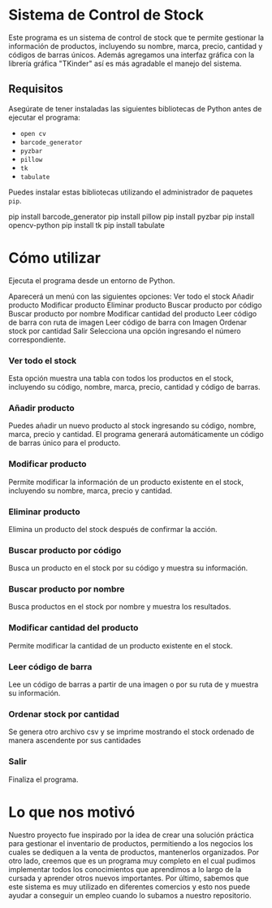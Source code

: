 # Sistema de Control de Stock

Este programa es un sistema de control de stock que te permite gestionar la información de productos, incluyendo su nombre, marca, precio, cantidad y códigos de barras únicos.
Además agregamos una interfaz gráfica con la librería gráfica "TKinder" así es más agradable el manejo del sistema.

## Requisitos

Asegúrate de tener instaladas las siguientes bibliotecas de Python antes de ejecutar el programa:

- `open cv`
- `barcode_generator`
- `pyzbar`
- `pillow`
- `tk`
- `tabulate`

Puedes instalar estas bibliotecas utilizando el administrador de paquetes `pip`.

pip install barcode_generator
pip install pillow
pip install pyzbar
pip install opencv-python
pip install tk
pip install tabulate



# Cómo utilizar
Ejecuta el programa desde un entorno de Python.

Aparecerá un menú con las siguientes opciones: 
Ver todo el stock
Añadir producto
Modificar producto
Eliminar producto
Buscar producto por código
Buscar producto por nombre
Modificar cantidad del producto
Leer código de barra con ruta de imagen
Leer código de barra con Imagen
Ordenar stock por cantidad
Salir
Selecciona una opción ingresando el número correspondiente.

### Ver todo el stock
Esta opción muestra una tabla con todos los productos en el stock, incluyendo su código, nombre, marca, precio, cantidad y código de barras.

### Añadir producto
Puedes añadir un nuevo producto al stock ingresando su código, nombre, marca, precio y cantidad. El programa generará automáticamente un código de barras único para el producto.

### Modificar producto
Permite modificar la información de un producto existente en el stock, incluyendo su nombre, marca, precio y cantidad.

### Eliminar producto
Elimina un producto del stock después de confirmar la acción.

### Buscar producto por código
Busca un producto en el stock por su código y muestra su información.

### Buscar producto por nombre
Busca productos en el stock por nombre y muestra los resultados.

### Modificar cantidad del producto
Permite modificar la cantidad de un producto existente en el stock.

### Leer código de barra
Lee un código de barras a partir de una imagen o por su ruta de y muestra su información.

### Ordenar stock por cantidad
Se genera otro archivo csv y se imprime mostrando el stock ordenado de manera ascendente por sus cantidades

### Salir
Finaliza el programa.


# Lo que nos motivó
Nuestro proyecto fue inspirado por la idea de crear una solución práctica para gestionar el inventario de productos, permitiendo a los negocios los cuales se dediquen a la venta de productos, mantenerlos organizados.
Por otro lado, creemos que es un programa muy completo en el cual pudimos implementar todos los conocimientos que aprendimos a lo largo de la cursada y aprender otros nuevos importantes.
Por último, sabemos que este sistema es muy utilizado en diferentes comercios y esto nos puede ayudar a conseguir un empleo cuando lo subamos a nuestro repositorio.

